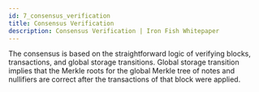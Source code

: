 ```yaml
---
id: 7_consensus_verification
title: Consensus Verification
description: Consensus Verification | Iron Fish Whitepaper
---
```


The consensus is based on the straightforward logic of verifying blocks, transactions, and global storage transitions. Global storage transition implies that the Merkle roots for the global Merkle tree of notes and nullifiers are correct after the transactions of that block were applied.
